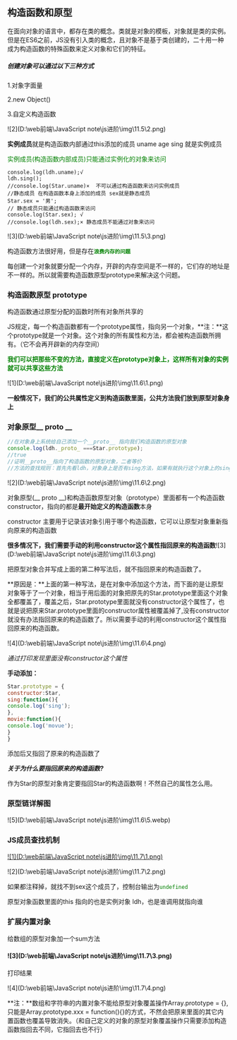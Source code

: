 ##  构造函数和原型

在面向对象的语言中，都存在类的概念。类就是对象的模板，对象就是类的实例。但是在ES6之前，JS没有引入类的概念，且对象不是基于类创建的，二十用一种成为构造函数的特殊函数来定义对象和它们的特征。

##### 创建对象可以通过以下三种方式

1.对象字面量

2.new Object()

3.自定义构造函数

![2](D:\web前端\JavaScript note\js进阶\img\11.5\2.png)

**实例成员**就是构造函数内部通过this添加的成员 uname age sing 就是实例成员

<font color=green>实例成员(构造函数内部成员)只能通过实例化的对象来访问</font>

```
console.log(ldh.uname);√
ldh.sing();
//console.log(Star.uname)×  不可以通过构造函数来访问实例成员
//静态成员 在构造函数本身上添加的成员 sex就是静态成员
Star.sex = '男';
// 静态成员只能通过构造函数来访问
console.log(Star.sex); √
//console.log(ldh.sex);× 静态成员不能通过对象来访问
```

![3](D:\web前端\JavaScript note\js进阶\img\11.5\3.png)

构造函数方法很好用，但是存在<font color=green>**`浪费内存的问题`**</font>

每创建一个对象就要分配一个内存，开辟的内存空间是不一样的，它们存的地址是不一样的。所以就需要构造函数原型prototype来解决这个问题。

### 构造函数原型 prototype

构造函数通过原型分配的函数时所有对象所共享的

JS规定，每一个构造函数都有一个prototype属性，指向另一个对象，**注：**这个prototype就是一个对象。这个对象的所有属性和方法，都会被构造函数所拥有。（它不会再开辟新的内存空间）

**<font color="green">我们可以把那些不变的方法，直接定义在prototype对象上，这样所有对象的实例就可以共享这些方法</font>**

![1](D:\web前端\JavaScript note\js进阶\img\11.6\1.png)

**一般情况下，我们的公共属性定义到构造函数里面，公共方法我们放到原型对象身上**

### 对象原型__ proto __

```js
//在对象身上系统给自己添加一个__proto__ 指向我们构造函数的原型对象
console.log(ldh._proto_ ===Star.prototype);
//true
//证明__proto__指向了构造函数的原型对象，二者等价
//方法的查找规则：首先先看ldh，对象身上是否有sing方法，如果有就执行这个对象上的sing，如果没有sing这个方法，因为有__proto__的存在，就去构造函数原型对象prototype身上去查找
```

![2](D:\web前端\JavaScript note\js进阶\img\11.6\2.png)

对象原型(__ proto __)和构造函数原型对象（prototype）里面都有一个构造函数constructor，指向的都是**最开始定义的构造函数**本身

constructor 主要用于记录该对象引用于哪个构造函数，它可以让原型对象重新指向原来的构造函数

**很多情况下，我们需要手动的利用constructor这个属性指回原来的构造函数**![3](D:\web前端\JavaScript note\js进阶\img\11.6\3.png)

把原型对象合并写成上面的第二种写法后，就不指回原来的构造函数了。

**原因是：**上面的第一种写法，是在对象中添加这个方法，而下面的是让原型对象等于了一个对象，相当于用后面的对象把原先的Star.prototype里面这个对象全都覆盖了，覆盖之后，Star.prototype里面就没有constructor这个属性了，也就是说把原来Star.prototype里面的constructor属性被覆盖掉了,没有constructor就没有办法指回原来的构造函数了。所以需要手动的利用constructor这个属性指回原来的构造函数。

![4](D:\web前端\JavaScript note\js进阶\img\11.6\4.png)

_通过打印发现里面没有constructor这个属性_

**手动添加：**

```js
Star.prototype = {
constructor:Star,
sing:function(){
console.log('sing');
},
movie:function(){
console.log('movue');
}
}
```

添加后又指回了原来的构造函数了

**_关于为什么要指回原来的构造函数?_**

作为Star的原型对象肯定要指回Star的构造函数啊！不然自己的属性怎么用。

### 原型链详解图

![5](D:\web前端\JavaScript note\js进阶\img\11.6\5.webp)



### JS成员查找机制

[![1](D:\web前端\JavaScript note\js进阶\img\11.7\1.png)]()

![2](D:\web前端\JavaScript note\js进阶\img\11.7\2.png)

如果都注释掉，就找不到sex这个成员了，控制台输出为<font color=green>`undefined`</font>

原型对象函数里面的this 指向的也是实例对象 ldh，也是谁调用就指向谁

### 扩展内置对象

给数组的原型对象加一个sum方法

#### ![3](D:\web前端\JavaScript note\js进阶\img\11.7\3.png)

打印结果

![4](D:\web前端\JavaScript note\js进阶\img\11.7\4.png)

**注：**数组和字符串的内置对象不能给原型对象覆盖操作Array.prototype = {},只能是Array.prototype.xxx = function(){}的方式，不然会把原来里面的其它内置函数也覆盖导致消失。（和自己定义的对象的原型对象覆盖操作只需要添加构造函数指回去不同，它指回去也不行）

